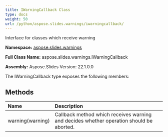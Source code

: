 ```yaml
---
title: IWarningCallback Class
type: docs
weight: 50
url: /python/aspose.slides.warnings/iwarningcallback/
---
```


Interface for classes which receive warning

**Namespace:** [aspose.slides.warnings](/python/aspose.slides.warnings/)

**Full Class Name:** aspose.slides.warnings.IWarningCallback

**Assembly:**  Aspose.Slides Version: 22.1.0.0

The IWarningCallback type exposes the following members:
## **Methods**
|**Name**|**Description**|
| :- | :- |
|warning(warning)|Callback method which receives warning and decides whether operation should be aborted.|
